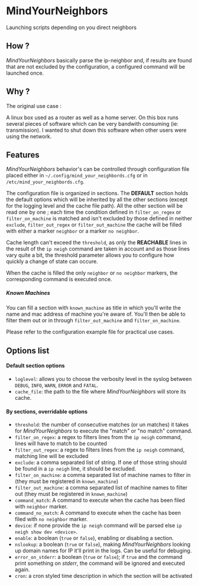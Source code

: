 # MindYourNeighbors

Launching scripts depending on you direct neighbors

## How ?

*MindYourNeighbors* basically parse the ip-neighbor and, if results are found that are not excluded by the configuration, a configured command will be launched once.

## Why ?

The original use case :

A linux box used as a router as well as a home server. On this box runs several pieces of software which can be very bandwith consuming (ie: transmission).
I wanted to shut down this software when other users were using the network.

## Features

*MindYourNeighbors* behavior's can be controlled through configuration file placed either in `~/.config/mind_your_neighbords.cfg` or in `/etc/mind_your_neighbords.cfg`.

The configuration file is organized in sections. The **DEFAULT** section holds the default options which will be inherited by all the other sections (except for the logging level and the cache file path). All the other section will be read one by one ; each time the condition defined in `filter_on_regex` or `filter_on_machine` is matched and isn't excluded by those defined in neither `exclude`, `filter_out_regex` or `filter_out_machine` the cache will be filled with either a marker `neighbor` or a marker `no neighbor`.

Cache length can't exceed the `threshold`, as only the **REACHABLE** lines in the result of the `ip neigh` command are taken in account and as those lines vary quite a bit, the threshold parameter allows you to configure how quickly a change of state can occure.

When the cache is filled the only `neighbor` or `no neighbor` markers, the corresponding command is executed once.

##### Known Machines

You can fill a section with `known_machine` as title in which you'll write the name and mac address of machine you're aware of. You'll then be able to filter them out or in through `filter_out_machine` and `filter_on_machine`.

Please refer to the configuration example file for practical use cases.

## Options list

#### Default section options

 * `loglevel`: allows you to choose the verbosity level in the syslog between `DEBUG`, `INFO`, `WARN`, `ERROR` and `FATAL`.
 * `cache_file`: the path to the file where *MindYourNeighbors* will store its cache.

#### By sections, overridable options

 * `threshold`: the number of consecutive matches (or un matches) it takes for *MindYourNeighbors* to execute the "match" or "no match" command.
 * `filter_on_regex`: a regex to filters lines from the `ip neigh` command, lines will have to match to be counted
 * `filter_out_regex`: a regex to filters lines from the `ip neigh` command, matching line will be excluded
 * `exclude`: a comma separated list of string. If one of those string should be found in a `ip neigh` line, it should be excluded.
 * `filter_on_machine`: a comma separated list of machine names to filter in (they must be registered in `known_machine`)
 * `filter_out_machine`: a comma separated list of machine names to filter out (they must be registered in `known_machine`)
 * `command_match`: A command to execute when the cache has been filed with `neighbor` marker.
 * `command_no_match`: A command to execute when the cache has been filed with `no neighbor` marker.
 * `device`: if none provide the `ip neigh` command will be parsed else `ip neigh show dev <device>`.
 * `enable`: a boolean (`true` or `false`), enabling or disabling a section.
 * `nslookup`: a boolean (`true` or `false`), making *MindYourNeighbors* looking up domain names for IP it'll print in the logs. Can be useful for debuging.
 * `error_on_stderr`: a boolean (`true` or `false`); if `true` and the command print something on *stderr*, the command will be ignored and executed again.
 * `cron`: a cron styled time description in which the section will be activated
